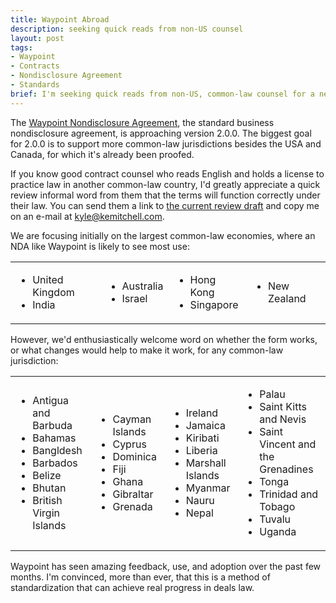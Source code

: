 ```yaml
---
title: Waypoint Abroad
description: seeking quick reads from non-US counsel
layout: post
tags:
- Waypoint
- Contracts
- Nondisclosure Agreement
- Standards
brief: I'm seeking quick reads from non-US, common-law counsel for a new, international version of the Waypoint NDA.
---
```


The [Waypoint Nondisclosure Agreement](https://waypointnda.com), the standard business nondisclosure agreement, is approaching version 2.0.0.  The biggest goal for 2.0.0 is to support more common-law jurisdictions besides the USA and Canada, for which it's already been proofed.

If you know good contract counsel who reads English and holds a license to practice law in another common-law country, I'd greatly appreciate a quick review informal word from them that the terms will function correctly under their law.  You can send them a link to [the current review draft](https://waypointnda.com/files/waypoint-nda-2.0.0-pre.2.pdf) and copy me on an e-mail at [kyle@kemitchell.com](mailto:kyle@kemitchell.com).

We are focusing initially on the largest common-law economies, where an NDA like Waypoint is likely to see most use:

<table>
  <tr>
    <td>
      <ul>
        <li>United Kingdom</li>
        <li>India</li>
      </ul>
    </td>
    <td>
      <ul>
        <li>Australia</li>
        <li>Israel</li>
      </ul>
    </td>
    <td>
      <ul>
        <li>Hong Kong</li>
        <li>Singapore</li>
      </ul>
    </td>
    <td>
      <ul>
        <li>New Zealand</li>
      </ul>
    </td>
  </tr>
</table>

However, we'd enthusiastically welcome word on whether the form works, or what changes would help to make it work, for any common-law jurisdiction:

<table>
  <tr>
    <td>
      <ul>
        <li>Antigua and Barbuda</li>
        <li>Bahamas</li>
        <li>Bangldesh</li>
        <li>Barbados</li>
        <li>Belize</li>
        <li>Bhutan</li>
        <li>British Virgin Islands</li>
      </ul>
    </td>
    <td>
      <ul>
        <li>Cayman Islands</li>
        <li>Cyprus</li>
        <li>Dominica</li>
        <li>Fiji</li>
        <li>Ghana</li>
        <li>Gibraltar</li>
        <li>Grenada</li>
      </ul>
    </td>
    <td>
      <ul>
        <li>Ireland</li>
        <li>Jamaica</li>
        <li>Kiribati</li>
        <li>Liberia</li>
        <li>Marshall Islands</li>
        <li>Myanmar</li>
        <li>Nauru</li>
        <li>Nepal</li>
      </ul>
    </td>
    <td>
      <ul>
        <li>Palau</li>
        <li>Saint Kitts and Nevis</li>
        <li>Saint Vincent and the Grenadines</li>
        <li>Tonga</li>
        <li>Trinidad and Tobago</li>
        <li>Tuvalu</li>
        <li>Uganda</li>
      </ul>
    </td>
  </tr>
</table>

Waypoint has seen amazing feedback, use, and adoption over the past few months.  I'm convinced, more than ever, that this is a method of standardization that can achieve real progress in deals law.
